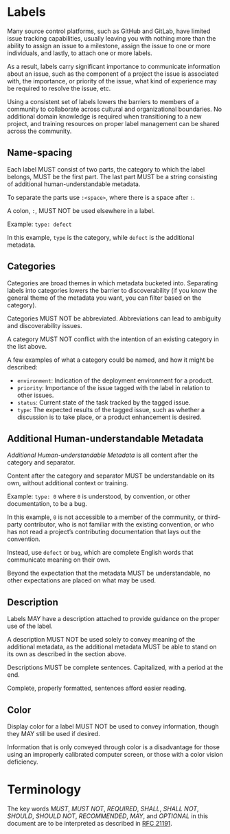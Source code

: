 # Labels

Many source control platforms, such as GitHub and GitLab, have limited issue tracking capabilities, usually leaving you with nothing more than the ability to assign an issue to a milestone, assign the issue to one or more individuals, and lastly, to attach one or more labels.

As a result, labels carry significant importance to communicate information about an issue, such as the component of a project the issue is associated with, the importance, or priority of the issue, what kind of experience may be required to resolve the issue, etc.

Using a consistent set of labels lowers the barriers to members of a community to collaborate across cultural and organizational boundaries. No additional domain knowledge is required when transitioning to a new project, and training resources on proper label management can be shared across the community.

## Name-spacing

Each label MUST consist of two parts, the category to which the label belongs, MUST be the first part. The last part MUST be a string consisting of additional human-understandable metadata.

To separate the parts use `:<space>`, where there is a space after `:`.

A colon, `:`, MUST NOT be used elsewhere in a label.

Example: `type: defect`

In this example, `type` is the category, while `defect` is the additional metadata.

## Categories

Categories are broad themes in which metadata bucketed into. Separating labels into categories lowers the barrier to discoverability (if you know the general theme of the metadata you want, you can filter based on the category).

Categories MUST NOT be abbreviated. Abbreviations can lead to ambiguity and discoverability issues.

A category MUST NOT conflict with the intention of an existing category in the list above.

A few examples of what a category could be named, and how it might be described:
- `environment`: Indication of the deployment environment for a product.
- `priority`: Importance of the issue tagged with the label in relation to other issues.
- `status`: Current state of the task tracked by the tagged issue.
- `type`: The expected results of the tagged issue, such as whether a discussion is to take place, or a product enhancement is desired.

## Additional Human-understandable Metadata

_Additional Human-understandable Metadata_ is all content after the category and separator.

Content after the category and separator MUST be understandable on its own, without additional context or training.

Example: `type: 0` where `0` is understood, by convention, or other documentation, to be a bug.

In this example, `0` is not accessible to a member of the community, or third-party contributor, who is not familiar with the existing convention, or who has not read a project’s contributing documentation that lays out the convention.

Instead, use `defect` or `bug`, which are complete English words that communicate meaning on their own.

Beyond the expectation that the metadata MUST be understandable, no other expectations are placed on what may be used.

## Description

Labels MAY have a description attached to provide guidance on the proper use of the label.

A description MUST NOT be used solely to convey meaning of the additional metadata, as the additional metadata MUST be able to stand on its own as described in the section above.

Descriptions MUST be complete sentences. Capitalized, with a period at the end.

Complete, properly formatted, sentences afford easier reading.

## Color

Display color for a label MUST NOT be used to convey information, though they MAY still be used if desired.

Information that is only conveyed through color is a disadvantage for those using an improperly calibrated computer screen, or those with a color vision deficiency.

# Terminology

The key words _MUST_, _MUST NOT_, _REQUIRED_, _SHALL_, _SHALL NOT_, _SHOULD_, _SHOULD NOT_, _RECOMMENDED_, _MAY_, and _OPTIONAL_ in this document are to be interpreted as described in [RFC 21191](https://tools.ietf.org/html/rfc2119).
